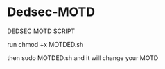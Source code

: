 # Dedsec-MOTD
DEDSEC MOTD SCRIPT


run chmod +x MOTDED.sh

then sudo MOTDED.sh and it will change your MOTD

